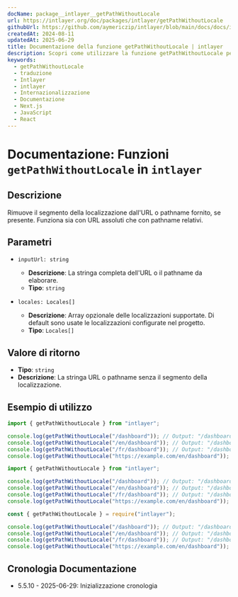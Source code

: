```yaml
---
docName: package__intlayer__getPathWithoutLocale
url: https://intlayer.org/doc/packages/intlayer/getPathWithoutLocale
githubUrl: https://github.com/aymericzip/intlayer/blob/main/docs/docs/it/packages/intlayer/getPathWithoutLocale.md
createdAt: 2024-08-11
updatedAt: 2025-06-29
title: Documentazione della funzione getPathWithoutLocale | intlayer
description: Scopri come utilizzare la funzione getPathWithoutLocale per il pacchetto intlayer
keywords:
  - getPathWithoutLocale
  - traduzione
  - Intlayer
  - intlayer
  - Internazionalizzazione
  - Documentazione
  - Next.js
  - JavaScript
  - React
---
```


# Documentazione: Funzioni `getPathWithoutLocale` in `intlayer`

## Descrizione

Rimuove il segmento della localizzazione dall'URL o pathname fornito, se presente. Funziona sia con URL assoluti che con pathname relativi.

## Parametri

- `inputUrl: string`

  - **Descrizione**: La stringa completa dell'URL o il pathname da elaborare.
  - **Tipo**: `string`

- `locales: Locales[]`
  - **Descrizione**: Array opzionale delle localizzazioni supportate. Di default sono usate le localizzazioni configurate nel progetto.
  - **Tipo**: `Locales[]`

## Valore di ritorno

- **Tipo**: `string`
- **Descrizione**: La stringa URL o pathname senza il segmento della localizzazione.

## Esempio di utilizzo

```typescript codeFormat="typescript"
import { getPathWithoutLocale } from "intlayer";

console.log(getPathWithoutLocale("/dashboard")); // Output: "/dashboard"
console.log(getPathWithoutLocale("/en/dashboard")); // Output: "/dashboard"
console.log(getPathWithoutLocale("/fr/dashboard")); // Output: "/dashboard"
console.log(getPathWithoutLocale("https://example.com/en/dashboard")); // Output: "https://example.com/dashboard"
```

```javascript codeFormat="esm"
import { getPathWithoutLocale } from "intlayer";

console.log(getPathWithoutLocale("/dashboard")); // Output: "/dashboard"
console.log(getPathWithoutLocale("/en/dashboard")); // Output: "/dashboard"
console.log(getPathWithoutLocale("/fr/dashboard")); // Output: "/dashboard"
console.log(getPathWithoutLocale("https://example.com/en/dashboard")); // Output: "https://example.com/dashboard"
```

```javascript codeFormat="commonjs"
const { getPathWithoutLocale } = require("intlayer");

console.log(getPathWithoutLocale("/dashboard")); // Output: "/dashboard"
console.log(getPathWithoutLocale("/en/dashboard")); // Output: "/dashboard"
console.log(getPathWithoutLocale("/fr/dashboard")); // Output: "/dashboard"
console.log(getPathWithoutLocale("https://example.com/en/dashboard")); // Output: "https://example.com/dashboard"
```

## Cronologia Documentazione

- 5.5.10 - 2025-06-29: Inizializzazione cronologia
